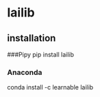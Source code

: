 # lailib

## installation
###Pipy
pip install lailib
### Anaconda
conda install -c learnable lailib
